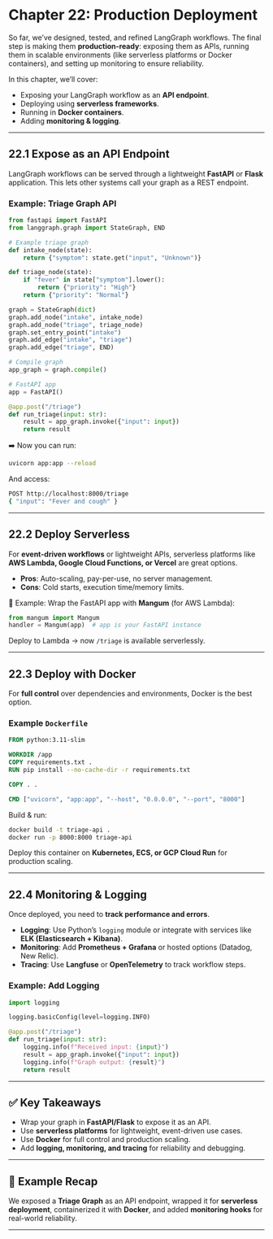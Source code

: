 # Chapter 22: Production Deployment

So far, we’ve designed, tested, and refined LangGraph workflows. The final step is making them **production-ready**: exposing them as APIs, running them in scalable environments (like serverless platforms or Docker containers), and setting up monitoring to ensure reliability.

In this chapter, we’ll cover:

* Exposing your LangGraph workflow as an **API endpoint**.
* Deploying using **serverless frameworks**.
* Running in **Docker containers**.
* Adding **monitoring & logging**.

---

## 22.1 Expose as an API Endpoint

LangGraph workflows can be served through a lightweight **FastAPI** or **Flask** application. This lets other systems call your graph as a REST endpoint.

### Example: Triage Graph API

```python
from fastapi import FastAPI
from langgraph.graph import StateGraph, END

# Example triage graph
def intake_node(state):
    return {"symptom": state.get("input", "Unknown")}

def triage_node(state):
    if "fever" in state["symptom"].lower():
        return {"priority": "High"}
    return {"priority": "Normal"}

graph = StateGraph(dict)
graph.add_node("intake", intake_node)
graph.add_node("triage", triage_node)
graph.set_entry_point("intake")
graph.add_edge("intake", "triage")
graph.add_edge("triage", END)

# Compile graph
app_graph = graph.compile()

# FastAPI app
app = FastAPI()

@app.post("/triage")
def run_triage(input: str):
    result = app_graph.invoke({"input": input})
    return result
```

➡️ Now you can run:

```bash
uvicorn app:app --reload
```

And access:

```bash
POST http://localhost:8000/triage
{ "input": "Fever and cough" }
```

---

## 22.2 Deploy Serverless

For **event-driven workflows** or lightweight APIs, serverless platforms like **AWS Lambda, Google Cloud Functions, or Vercel** are great options.

* **Pros**: Auto-scaling, pay-per-use, no server management.
* **Cons**: Cold starts, execution time/memory limits.

🔹 Example: Wrap the FastAPI app with **Mangum** (for AWS Lambda):

```python
from mangum import Mangum
handler = Mangum(app)  # app is your FastAPI instance
```

Deploy to Lambda → now `/triage` is available serverlessly.

---

## 22.3 Deploy with Docker

For **full control** over dependencies and environments, Docker is the best option.

### Example `Dockerfile`

```dockerfile
FROM python:3.11-slim

WORKDIR /app
COPY requirements.txt .
RUN pip install --no-cache-dir -r requirements.txt

COPY . .

CMD ["uvicorn", "app:app", "--host", "0.0.0.0", "--port", "8000"]
```

Build & run:

```bash
docker build -t triage-api .
docker run -p 8000:8000 triage-api
```

Deploy this container on **Kubernetes, ECS, or GCP Cloud Run** for production scaling.

---

## 22.4 Monitoring & Logging

Once deployed, you need to **track performance and errors**.

* **Logging**: Use Python’s `logging` module or integrate with services like **ELK (Elasticsearch + Kibana)**.
* **Monitoring**: Add **Prometheus + Grafana** or hosted options (Datadog, New Relic).
* **Tracing**: Use **Langfuse** or **OpenTelemetry** to track workflow steps.

### Example: Add Logging

```python
import logging

logging.basicConfig(level=logging.INFO)

@app.post("/triage")
def run_triage(input: str):
    logging.info(f"Received input: {input}")
    result = app_graph.invoke({"input": input})
    logging.info(f"Graph output: {result}")
    return result
```

---

## ✅ Key Takeaways

* Wrap your graph in **FastAPI/Flask** to expose it as an API.
* Use **serverless platforms** for lightweight, event-driven use cases.
* Use **Docker** for full control and production scaling.
* Add **logging, monitoring, and tracing** for reliability and debugging.

---

## 🔹 Example Recap

We exposed a **Triage Graph** as an API endpoint, wrapped it for **serverless deployment**, containerized it with **Docker**, and added **monitoring hooks** for real-world reliability.

---

